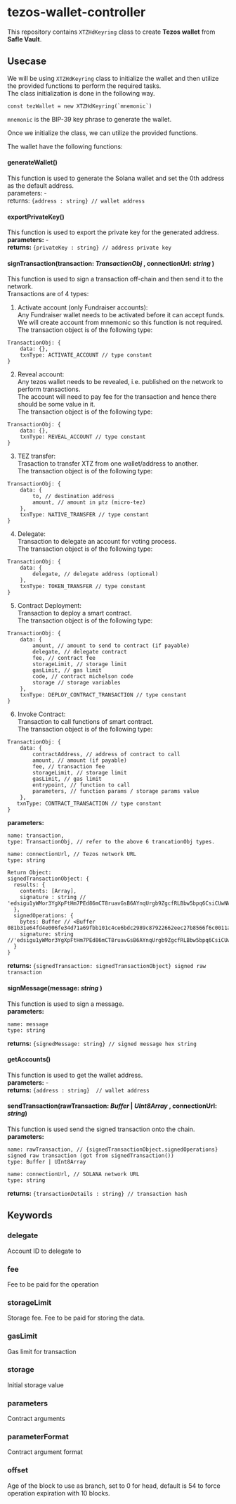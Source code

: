 # tezos-wallet-controller

This repository contains `XTZHdKeyring` class to create **Tezos wallet** from **Safle Vault**.

## Usecase

We will be using `XTZHdKeyring` class to initialize the wallet and then utilize the provided functions to perform the required tasks. <br />
The class initialization is done in the following way.

```
const tezWallet = new XTZHdKeyring(`mnemonic`)
```

`mnemonic` is the BIP-39 key phrase to generate the wallet.

Once we initialize the class, we can utilize the provided functions.

The wallet have the following functions:

#### generateWallet()

This function is used to generate the Solana wallet and set the 0th address as the default address. <br />
parameters: - <br />
returns: `{address : string} // wallet address`

#### exportPrivateKey()

This function is used to export the private key for the generated address. <br />
**parameters:** - <br />
**returns:** `{privateKey : string} // address private key`

#### signTransaction(transaction: _TransactionObj_ , connectionUrl: _string_ )

This function is used to sign a transaction off-chain and then send it to the network.<br /> Transactions are of 4 types:

1. Activate account (only Fundraiser accounts):<br />
Any Fundraiser wallet needs to be activated before it can accept funds.<br />We will create account from mnemonic so this function is not required.<br />The transaction object is of the following type:

```
TransactionObj: {
    data: {},
    txnType: ACTIVATE_ACCOUNT // type constant
}
```

2. Reveal account:<br />
Any tezos wallet needs to be revealed, i.e. published on the network to perform transactions.<br />The account will need to pay fee for the transaction and hence there should be some value in it.<br />The transaction object is of the following type:

```
TransactionObj: {
    data: {},
    txnType: REVEAL_ACCOUNT // type constant
}
```

3. TEZ transfer:<br />
   Trasaction to transfer XTZ from one wallet/address to another.<br />The transaction object is of the following type:

```
TransactionObj: {
    data: {
        to, // destination address
        amount, // amount in µtz (micro-tez)
    },
    txnType: NATIVE_TRANSFER // type constant
}
```

4. Delegate:<br />
   Transaction to delegate an account for voting process.<br />The transaction object is of the following type:

```
TransactionObj: {
    data: {
        delegate, // delegate address (optional)
    },
    txnType: TOKEN_TRANSFER // type constant
}
```

5. Contract Deployment:<br />
   Transaction to deploy a smart contract.<br />The transaction object is of the following type:

```
TransactionObj: {
    data: {
        amount, // amount to send to contract (if payable)
        delegate, // delegate contract
        fee, // contract fee
        storageLimit, // storage limit
        gasLimit, // gas limit
        code, // contract michelson code
        storage // storage variables
    },
    txnType: DEPLOY_CONTRACT_TRANSACTION // type constant
}
```

6. Invoke Contract: <br />
   Transaction to call functions of smart contract.<br />The transaction object is of the following type:

```
TransactionObj: {
    data: {
        contractAddress, // address of contract to call
        amount, // amount (if payable)
        fee, // transaction fee
        storageLimit, // storage limit
        gasLimit, // gas limit
        entrypoint, // function to call
        parameters, // function params / storage params value
    },
   txnType: CONTRACT_TRANSACTION // type constant
}
```

**parameters:**

```
name: transaction,
type: TransactionObj, // refer to the above 6 trancationObj types.

name: connectionUrl, // Tezos network URL
type: string
```

```
Return Object:
signedTransactionObject: {
  results: {
    contents: [Array],
    signature : string // 'edsigu1yWMor3YgXpFtHm7PEd86mCT8ruavGsB6AYnqUrgb9ZgcfRLBbw5bpq6CsiCUwNWsBTKQf6jpPASSZQTD46Wuk7PKmFyg'
  },
  signedOperations: {
    bytes: Buffer // <Buffer 081b31e64fd4e006fe34d71a69fbb101c4ce6bdc2989c87922662eec27b8566f6c0011ad4e6efaf8690155cdf8b5132b0d60...103morebytes>,
    signature: string //'edsigu1yWMor3YgXpFtHm7PEd86mCT8ruavGsB6AYnqUrgb9ZgcfRLBbw5bpq6CsiCUwNWsBTKQf6jpPASSZQTD46Wuk7PKmFyg'
  }
}
```

**returns:** `{signedTransaction: signedTransactionObject} signed raw transaction`

#### signMessage(message: _string_ )

This function is used to sign a message. <br />
**parameters:**

```
name: message
type: string
```

**returns:** `{signedMessage: string} // signed message hex string`


#### getAccounts()

This function is used to get the wallet address. <br />
**parameters:** - <br />
**returns:** `{address : string}  // wallet address`

#### sendTransaction(rawTransaction: _Buffer_ | _UInt8Array_ , connectionUrl: _string_)

This function is used send the signed transaction onto the chain. <br />
**parameters:**

```
name: rawTransaction, // {signedTransactionObject.signedOperations} signed raw transaction (got from signedTransaction())
type: Buffer | UInt8Array

name: connectionUrl, // SOLANA network URL
type: string
```

**returns:** `{transactionDetails : string} // transaction hash`


## Keywords

### delegate
Account ID to delegate to

### fee
Fee to be paid for the operation

### storageLimit
Storage fee. Fee to be paid for storing the data.

### gasLimit
Gas limit for transaction

### storage
Initial storage value
### parameters 
Contract arguments

### parameterFormat
Contract argument format
    
### offset
Age of the block to use as branch, set to 0 for head, default is 54 to force operation expiration with 10 blocks.